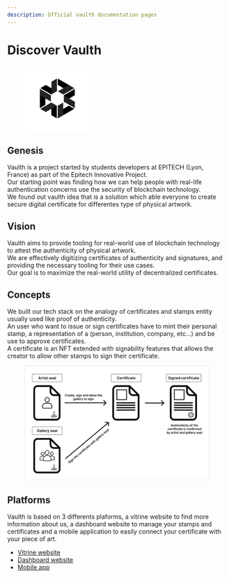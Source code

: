 ```yaml
---
description: Official vaulth documentation pages
---
```


# Discover Vaulth

<figure><img src=".gitbook/assets/vaulth-logo.png" alt="" width="150"><figcaption></figcaption></figure>

## Genesis
Vaulth is a project started by students developers at EPITECH (Lyon, France) as part of the Epitech Innovative Project.</br>
Our starting point was finding how we can help people with real-life authentication concerns use the security of blockchain technology.</br>
We found out vaulth idea that is a solution which able everyone to create secure digital certificate for differentes type of physical artwork.

## Vision
Vaulth aims to provide tooling for real-world use of blockchain technology to attest the authenticity of physical artwork.</br>
We are effectively digitizing certificates of authenticity and signatures, and providing the necessary tooling for their use cases.</br>
Our goal is to maximize the real-world utility of decentralized certificates.

## Concepts
We built our tech stack on the analogy of certificates and stamps entity usually used like proof of authenticity.</br>
An user who want to issue or sign certificates have to mint their personal stamp, a representation of a (person, institution, company, etc...) and be use to approve certificates.</br>
A certificate is an NFT extended with signability features that allows the creator to allow other stamps to sign their certificate.

<figure><img src=".gitbook/assets/vaulth-concept-schema.png" alt=""><figcaption></figcaption></figure>

## Platforms
Vaulth is based on 3 differents plaforms, a vitrine website to find more information about us, a dashboard website to manage your stamps and certificates and a mobile application to easily connect your certificate with your piece of art.
* [Vitrine website](https://vaulth.app/)
* [Dashboard website](https://www.dashboard.vaulth.app/)
* [Mobile app](https://play.google.com/store/apps/details?id=com.vaulth)